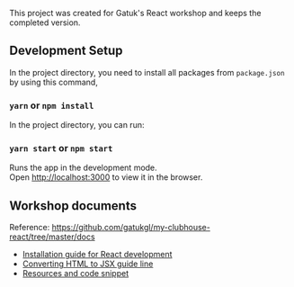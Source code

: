 This project was created for Gatuk's React workshop and keeps the completed version.

## Development Setup

In the project directory, you need to install all packages from `package.json` by using this command,

### `yarn` or `npm install`

In the project directory, you can run:

### `yarn start` or `npm start`

Runs the app in the development mode.\
Open [http://localhost:3000](http://localhost:3000) to view it in the browser.

## Workshop documents

Reference: https://github.com/gatukgl/my-clubhouse-react/tree/master/docs

- [Installation guide for React development](https://github.com/gatukgl/my-clubhouse-react/blob/master/docs/setting-up-react-app.md)
- [Converting HTML to JSX guide line](https://github.com/gatukgl/my-clubhouse-react/blob/master/docs/react-components.md)
- [Resources and code snippet](https://github.com/gatukgl/my-clubhouse-react/blob/master/docs/resources-n-codesnippet.md)

